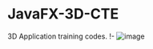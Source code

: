 # JavaFX-3D-CTE
3D Application training codes.
!-
![image](https://user-images.githubusercontent.com/33639948/73562699-b7db9800-446c-11ea-98aa-f6a4ec76b7d9.png)

